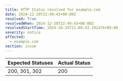 ```yaml
---
title: HTTP Status resolved for example.com
date: 2024-12-28T22:49:43+00:00Z
resolved: True
resolvedWhen: 2024-12-28T22:49:43+00:00Z
resolvedStartTime: 2024-10-25T21:09:43.191474+00:00
severity: notice
affected:
  - example.com
section: issue
---
```


| Expected Statuses | Actual Status  |
|-------------------|----------------|
| 200, 301, 302 | 200 |
